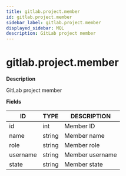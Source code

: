 ```yaml
---
title: gitlab.project.member
id: gitlab.project.member
sidebar_label: gitlab.project.member
displayed_sidebar: MQL
description: GitLab project member
---
```


# gitlab.project.member

**Description**

GitLab project member

**Fields**

| ID       | TYPE   | DESCRIPTION     |
| -------- | ------ | --------------- |
| id       | int    | Member ID       |
| name     | string | Member name     |
| role     | string | Member role     |
| username | string | Member username |
| state    | string | Member state    |
